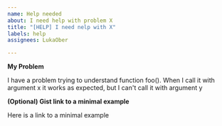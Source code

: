 ```yaml
---
name: Help needed
about: I need help with problem X
title: "[HELP] I need nelp with X"
labels: help
assignees: LukaOber

---
```


**My Problem**

I have a problem trying to understand function foo(). When I call it with argument x it works as expected, but I can't call it with argument y

**(Optional) Gist link to a minimal example**

Here is a link to a minimal example
